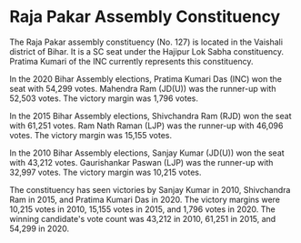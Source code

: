 # Raja Pakar Assembly Constituency

The Raja Pakar assembly constituency (No. 127) is located in the Vaishali district of Bihar. It is a SC seat under the Hajipur Lok Sabha constituency. Pratima Kumari of the INC currently represents this constituency.

In the 2020 Bihar Assembly elections, Pratima Kumari Das (INC) won the seat with 54,299 votes. Mahendra Ram (JD(U)) was the runner-up with 52,503 votes. The victory margin was 1,796 votes.

In the 2015 Bihar Assembly elections, Shivchandra Ram (RJD) won the seat with 61,251 votes. Ram Nath Raman (LJP) was the runner-up with 46,096 votes. The victory margin was 15,155 votes.

In the 2010 Bihar Assembly elections, Sanjay Kumar (JD(U)) won the seat with 43,212 votes. Gaurishankar Paswan (LJP) was the runner-up with 32,997 votes. The victory margin was 10,215 votes.

The constituency has seen victories by Sanjay Kumar in 2010, Shivchandra Ram in 2015, and Pratima Kumari Das in 2020. The victory margins were 10,215 votes in 2010, 15,155 votes in 2015, and 1,796 votes in 2020. The winning candidate's vote count was 43,212 in 2010, 61,251 in 2015, and 54,299 in 2020.
